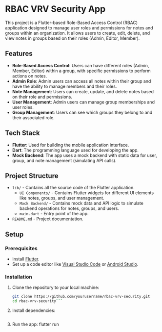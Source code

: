 # RBAC VRV Security App

This project is a Flutter-based Role-Based Access Control (RBAC) application designed to manage user roles and permissions for notes and groups within an organization. It allows users to create, edit, delete, and view notes in groups based on their roles (Admin, Editor, Member).

## Features

- **Role-Based Access Control**: Users can have different roles (Admin, Member, Editor) within a group, with specific permissions to perform actions on notes.
- **Admin Role**: Admin users can access all notes within their group and have the ability to manage members and their roles.
- **Note Management**: Users can create, update, and delete notes based on their role and permissions.
- **User Management**: Admin users can manage group memberships and user roles.
- **Group Management**: Users can see which groups they belong to and their associated role.

## Tech Stack

- **Flutter**: Used for building the mobile application interface.
- **Dart**: The programming language used for developing the app.
- **Mock Backend**: The app uses a mock backend with static data for user, group, and note management (simulating API calls).

## Project Structure

- `lib/` - Contains all the source code of the Flutter application.
    - `UI Components/` - Contains Flutter widgets for different UI elements like notes, groups, and user management.
    - `Mock Backend/` - Contains mock data and API logic to simulate backend operations for notes, groups, and users.
    - `main.dart` - Entry point of the app.
- `README.md` - Project documentation.

## Setup

### Prerequisites

- Install [Flutter](https://flutter.dev/docs/get-started/install).
- Set up a code editor like [Visual Studio Code](https://code.visualstudio.com/) or [Android Studio](https://developer.android.com/studio).

### Installation

1. Clone the repository to your local machine:

   ```bash
   git clone https://github.com/yourusername/rbac-vrv-security.git
   cd rbac-vrv-security```

2. Install dependencies:

   ```flutter pub get
3. Run the app:
   flutter run
